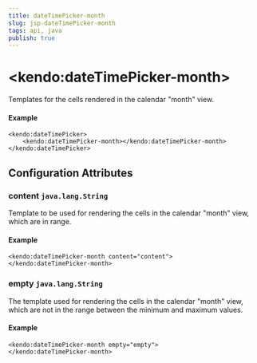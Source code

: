 ```yaml
---
title: dateTimePicker-month
slug: jsp-dateTimePicker-month
tags: api, java
publish: true
---
```


# \<kendo:dateTimePicker-month\>

Templates for the cells rendered in the calendar "month" view.

#### Example
    <kendo:dateTimePicker>
        <kendo:dateTimePicker-month></kendo:dateTimePicker-month>
    </kendo:dateTimePicker>

## Configuration Attributes

### content `java.lang.String`

Template to be used for rendering the cells in the calendar "month" view, which are in range.

#### Example
    <kendo:dateTimePicker-month content="content">
    </kendo:dateTimePicker-month>

### empty `java.lang.String`

The template used for rendering the cells in the calendar "month" view, which are not in the range between
the minimum and maximum values.

#### Example
    <kendo:dateTimePicker-month empty="empty">
    </kendo:dateTimePicker-month>

 
